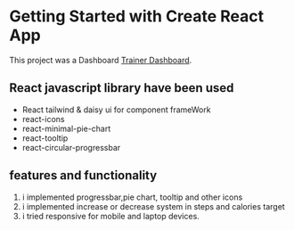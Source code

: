 # Getting Started with Create React App

This project was a Dashboard  [Trainer Dashboard](https://kaleidoscopic-malasada-6e445f.netlify.app/).

## React javascript library have been used

* React tailwind & daisy ui for component frameWork
* react-icons
* react-minimal-pie-chart
* react-tooltip
* react-circular-progressbar

## features and functionality
1. i implemented progressbar,pie chart, tooltip and other icons
2. i implemented increase or decrease system in steps and calories target
3. i tried responsive for mobile and laptop devices.

